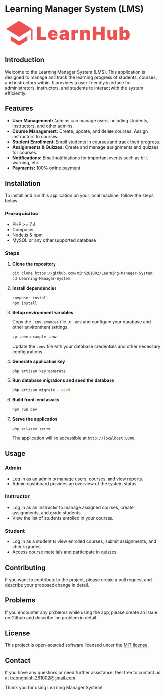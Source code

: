 # Learning Manager System (LMS)

![LMS Logo](public/frontend/img/logo.svg)

## Introduction

Welcome to the Learning Manager System (LMS). This application is designed to manage and track the learning progress of students, courses, and instructors within. It provides a user-friendly interface for administrators, instructors, and students to interact with the system efficiently.

## Features

- **User Management:** Admins can manage users including students, instructors, and other admins.
- **Course Management:** Create, update, and delete courses. Assign instructors to courses.
- **Student Enrollment:** Enroll students in courses and track their progress.
- **Assignments & Quizzes:** Create and manage assignments and quizzes for courses.
- **Notifications:** Email notifications for important events such as bill, warning, etc.
- **Payments:** 100% online payment

## Installation

To install and run this application on your local machine, follow the steps below:

### Prerequisites

- PHP >= 7.4
- Composer
- Node.js & npm
- MySQL or any other supported database

### Steps

1. **Clone the repository**

    ```bash
    git clone https://github.com/minh261002/Learning-Manager-System
    cd Learning-Manager-System
    ```

2. **Install dependencies**

    ```bash
    composer install
    npm install
    ```

3. **Setup environment variables**

    Copy the `.env.example` file to `.env` and configure your database and other environment settings.

    ```bash
    cp .env.example .env
    ```

    Update the `.env` file with your database credentials and other necessary configurations.

4. **Generate application key**

    ```bash
    php artisan key:generate
    ```

5. **Run database migrations and seed the database**

    ```bash
    php artisan migrate --seed
    ```

6. **Build front-end assets**

    ```bash
    npm run dev
    ```

7. **Serve the application**

    ```bash
    php artisan serve
    ```

    The application will be accessible at `http://localhost:8000`.

## Usage

### Admin

- Log in as an admin to manage users, courses, and view reports.
- Admin dashboard provides an overview of the system status.

### Instructor

- Log in as an instructor to manage assigned courses, create assignments, and grade students.
- View the list of students enrolled in your courses.

### Student
- Log in as a student to view enrolled courses, submit assignments, and check grades.
- Access course materials and participate in quizzes.

## Contributing
If you want to contribute to the project, please create a pull request and describe your proposed change in detail.

## Problems
If you encounter any problems while using the app, please create an issue on Github and describe the problem in detail.

## License
This project is open-sourced software licensed under the [MIT license](https://opensource.org/licenses/MIT).

## Contact
If you have any questions or need further assistance, feel free to contact us at trcongminh.261002@gmail.com.

Thank you for using Learning Manager System!

